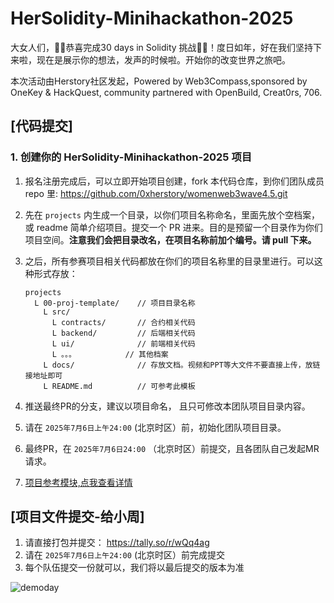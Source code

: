 # HerSolidity-Minihackathon-2025


大女人们，🎉🎉恭喜完成30 days in Solidity 挑战🎉🎉！度日如年，好在我们坚持下来啦，现在是展示你的想法，发声的时候啦。开始你的改变世界之旅吧。

本次活动由Herstory社区发起，Powered by Web3Compass,sponsored by OneKey & HackQuest, community partnered with OpenBuild, Creat0rs, 706.

## [代码提交]

### 1. 创建你的 HerSolidity-Minihackathon-2025 项目

1. 报名注册完成后，可以立即开始项目创建，fork 本代码仓库，到你们团队成员 repo 里: https://github.com/0xherstory/womenweb3wave4.5.git
2. 先在 `projects` 内生成一个目录，以你们项目名称命名，里面先放个空档案，或 readme 简单介绍项目。提交一个 PR 进来。目的是预留一个目录作为你们项目空间。**注意我们会把目录改名，在项目名称前加个编号。请 pull 下来。**

3. 之后，所有参赛项目相关代码都放在你们的项目名称里的目录里进行。可以这种形式存放：

    ```
    projects
      L 00-proj-template/    // 项目目录名称
        L src/
          L contracts/       // 合约相关代码
          L backend/         // 后端相关代码
          L ui/              // 前端相关代码
          L 。。。           // 其他档案
        L docs/              // 存放文档。视频和PPT等大文件不要直接上传，放链接地址即可
        L README.md          // 可参考此模板
    ```

4. 推送最终PR的分支，建议以项目命名， 且只可修改本团队项目目录内容。

5. 请在 `2025年7月6日上午24:00` (北京时区）前，初始化团队项目目录。

6. 最终PR，在 `2025年7月6日24:00` （北京时区）前提交，且各团队自己发起MR请求。

7. [项目参考模块,点我查看详情](./projects/00-proj-template/README.md)

## [项目文件提交-给小周]
1. 请直接打包并提交： https://tally.so/r/wQq4ag
2. 请在 `2025年7月6日上午24:00` (北京时区）前完成提交
3. 每个队伍提交一份就可以，我们将以最后提交的版本为准
   
   
![demoday](https://github.com/user-attachments/assets/771d8164-320e-407d-81ee-f8078a6bca0a)
